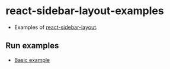 # react-sidebar-layout-examples

* Examples of [react-sidebar-layout](https://github.com/syumai/react-sidebar-layout).

## Run examples

* [Basic example](https://syumai.github.io/react-sidebar-layout-examples/basic/build/)